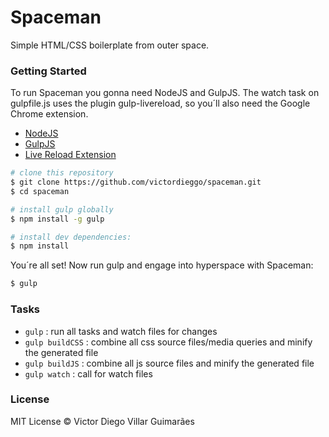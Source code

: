 # Spaceman #

Simple HTML/CSS boilerplate from outer space.

### Getting Started ###

To run Spaceman you gonna need NodeJS and GulpJS. The watch task on gulpfile.js uses the plugin gulp-livereload, so you´ll also need the Google Chrome extension.

- [NodeJS](https://nodejs.org/en/)
- [GulpJS](http://gulpjs.com/)
- [Live Reload Extension](https://chrome.google.com/webstore/detail/livereload/jnihajbhpnppcggbcgedagnkighmdlei)

```sh
# clone this repository
$ git clone https://github.com/victordieggo/spaceman.git
$ cd spaceman

# install gulp globally
$ npm install -g gulp

# install dev dependencies:
$ npm install
```

You´re all set! Now run gulp and engage into hyperspace with Spaceman:

```sh
$ gulp
```

### Tasks ###

- `gulp` : run all tasks and watch files for changes
- `gulp buildCSS` : combine all css source files/media queries and minify the generated file
- `gulp buildJS` : combine all js source files and minify the generated file
- `gulp watch` : call for watch files

### License ###

MIT License © Victor Diego Villar Guimarães

